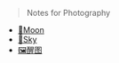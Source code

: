 > Notes for Photography

- [🌙Moon](Photo/moon.md "How to shoot the moon")
- [🌃Sky](Photo/sky.md "How to shoot the starry sky at night")
- [🖼️醒图](Photo/retouch.md "醒图调色公式")
